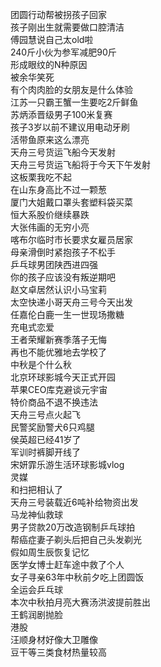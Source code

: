 团圆行动帮被拐孩子回家  
孩子刚出生就需要做口腔清洁  
傅园慧说自己太old啦  
240斤小伙为参军减肥90斤  
形成眼纹的N种原因  
被余华笑死  
有个肉肉脸的女朋友是什么体验  
江苏一只霸王蟹一生要吃2斤鲜鱼  
苏炳添晋级男子100米复赛  
孩子3岁以前不建议用电动牙刷  
活带鱼原来这么漂亮  
天舟三号货运飞船今天发射  
天舟三号货运飞船将于今天下午发射  
这板栗我吃不起  
在山东身高比不过一颗葱  
厦门大姐戴口罩头套塑料袋买菜  
恒大系股价继续暴跌  
大张伟画的无穷小亮  
喀布尔临时市长要求女雇员居家  
母亲滑倒时紧抱孩子不松手  
乒乓球男团陕西进四强  
你的孩子应该没有叛逆期吧  
赵文卓居然认识小马宝莉  
太空快递小哥天舟三号今天出发  
任嘉伦白鹿一生一世现场撒糖  
充电式恋爱  
王者荣耀新赛季落子无悔  
再也不能优雅地去学校了  
中秋是个什么秋  
北京环球影城今天正式开园  
苹果CEO库克避谈元宇宙  
特价商品不退不换违法  
天舟三号点火起飞  
民警奖励警犬6只鸡腿  
侯英超已经41岁了  
军训时裤脚开线了  
宋妍霏乐游生活环球影城vlog  
灵媒  
和扫把相认了  
天舟三号装载近6吨补给物资出发  
马龙神仙救球  
男子贷款20万改造钢制乒乓球拍  
帮癌症妻子剃头后把自己头发剃光  
假如周生辰恢复记忆  
医学女博士赶车途中救了个人  
女子寻亲63年中秋前夕吃上团圆饭  
全运会乒乓球  
本次中秋拍月亮大赛汤洪波提前胜出  
王鹤润剧抛脸  
港股  
汪顺身材好像大卫雕像  
豆干等三类食材热量较高  
